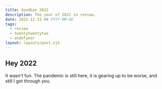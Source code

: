 ```yaml
---
title: Goodbye 2022
description: The year of 2022 in review.
date: 2022-12-31 ## YYYY-MM-DD
tags:
  - review
  - twentytwentytwo
  - endofyear
layout: layouts/post.njk
---
```


## Hey 2022

It wasn't fun. The pandemic is still here, it is gearing up to be worse, and still I got through you.